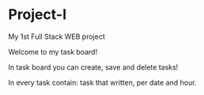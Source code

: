 # Project-I
My 1st Full Stack WEB project

Welcome to my task board!

In task board you can create, save and delete tasks!

In every task contain: task that written, per date and hour.
